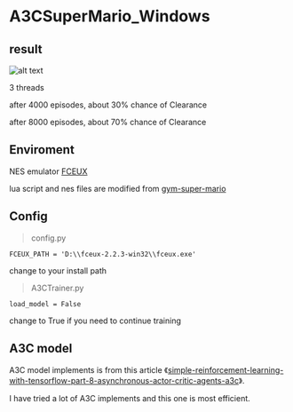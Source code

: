 # A3CSuperMario_Windows
## result

![alt text](https://raw.githubusercontent.com/xushsh163/A3CSuperMario_Windows/master/result.gif)

3 threads

after 4000 episodes, about 30% chance of Clearance

after 8000 episodes, about 70% chance of Clearance

## Enviroment

NES emulator [FCEUX](http://www.fceux.com/web/home.html)

lua script and nes files are modified from [gym-super-mario](https://github.com/ppaquette/gym-super-mario)

## Config

> config.py
```
FCEUX_PATH = 'D:\\fceux-2.2.3-win32\\fceux.exe'
```
change to your install path

> A3CTrainer.py
```
load_model = False
```
change to True if you need to continue training

## A3C model

A3C model implements is from this article 《[simple-reinforcement-learning-with-tensorflow-part-8-asynchronous-actor-critic-agents-a3c](https://medium.com/emergent-future/simple-reinforcement-learning-with-tensorflow-part-8-asynchronous-actor-critic-agents-a3c-c88f72a5e9f2)》.

I have tried a lot of A3C implements and this one is most efficient.

